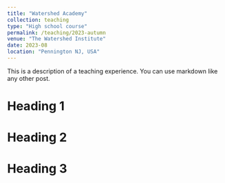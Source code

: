 ```yaml
---
title: "Watershed Academy"
collection: teaching
type: "High school course"
permalink: /teaching/2023-autumn
venue: "The Watershed Institute"
date: 2023-08
location: "Pennington NJ, USA"
---
```


This is a description of a teaching experience. You can use markdown like any other post.

Heading 1
======

Heading 2
======

Heading 3
======
